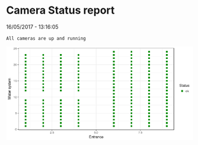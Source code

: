 Camera Status report
================
16/05/2017 - 13:16:05

    All cameras are up and running

![](camreport_files/figure-markdown_github/unnamed-chunk-2-1.png)

